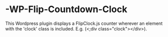 # -WP-Flip-Countdown-Clock
This Wordpress plugin displays a FlipClock.js counter wherever an element with the 'clock' class is included. E.g. (&lt;;div class="clock">&lt;/div>).
